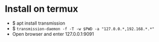 Install on termux
=====
* $ apt install transmission
* $ `transmission-daemon -f -T -w $PWD -a "127.0.0.*,192.168.*.*"`
* Open browser and enter 127.0.0.1:9091
